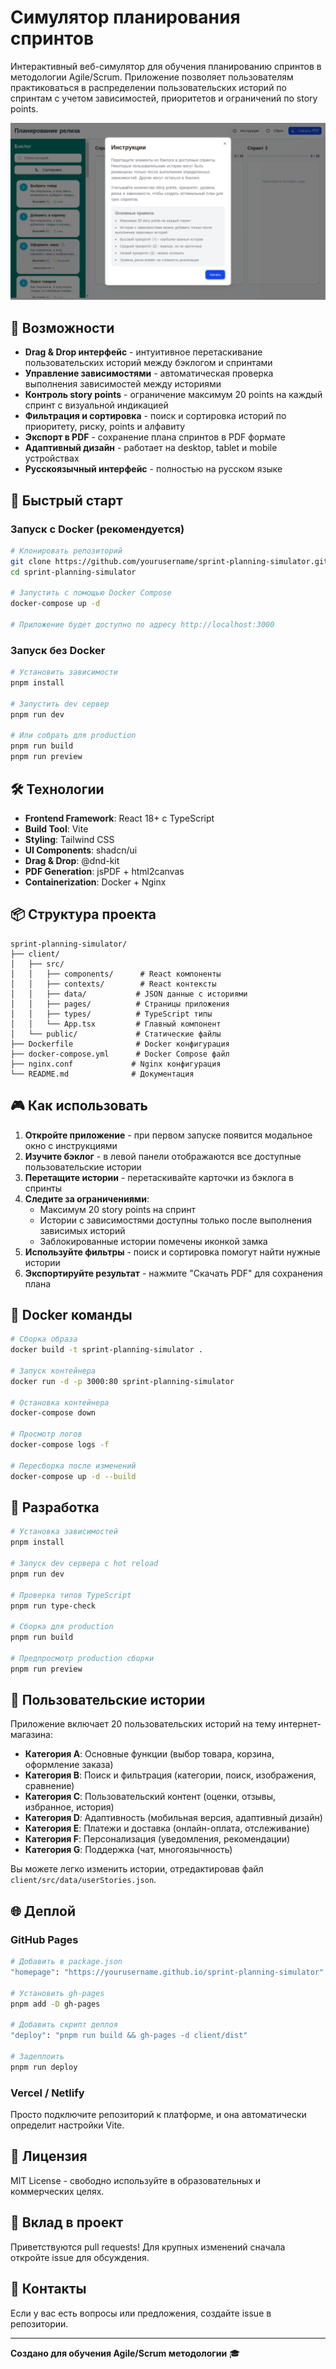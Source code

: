 # Симулятор планирования спринтов

Интерактивный веб-симулятор для обучения планированию спринтов в методологии Agile/Scrum. Приложение позволяет пользователям практиковаться в распределении пользовательских историй по спринтам с учетом зависимостей, приоритетов и ограничений по story points.

![Симулятор планирования спринтов](./docs/screenshot.png)

## 🎯 Возможности

- **Drag & Drop интерфейс** - интуитивное перетаскивание пользовательских историй между бэклогом и спринтами
- **Управление зависимостями** - автоматическая проверка выполнения зависимостей между историями
- **Контроль story points** - ограничение максимум 20 points на каждый спринт с визуальной индикацией
- **Фильтрация и сортировка** - поиск и сортировка историй по приоритету, риску, points и алфавиту
- **Экспорт в PDF** - сохранение плана спринтов в PDF формате
- **Адаптивный дизайн** - работает на desktop, tablet и mobile устройствах
- **Русскоязычный интерфейс** - полностью на русском языке

## 🚀 Быстрый старт

### Запуск с Docker (рекомендуется)

```bash
# Клонировать репозиторий
git clone https://github.com/yourusername/sprint-planning-simulator.git
cd sprint-planning-simulator

# Запустить с помощью Docker Compose
docker-compose up -d

# Приложение будет доступно по адресу http://localhost:3000
```

### Запуск без Docker

```bash
# Установить зависимости
pnpm install

# Запустить dev сервер
pnpm run dev

# Или собрать для production
pnpm run build
pnpm run preview
```

## 🛠 Технологии

- **Frontend Framework**: React 18+ с TypeScript
- **Build Tool**: Vite
- **Styling**: Tailwind CSS
- **UI Components**: shadcn/ui
- **Drag & Drop**: @dnd-kit
- **PDF Generation**: jsPDF + html2canvas
- **Containerization**: Docker + Nginx

## 📦 Структура проекта

```
sprint-planning-simulator/
├── client/
│   ├── src/
│   │   ├── components/      # React компоненты
│   │   ├── contexts/        # React контексты
│   │   ├── data/           # JSON данные с историями
│   │   ├── pages/          # Страницы приложения
│   │   ├── types/          # TypeScript типы
│   │   └── App.tsx         # Главный компонент
│   └── public/             # Статические файлы
├── Dockerfile              # Docker конфигурация
├── docker-compose.yml      # Docker Compose файл
├── nginx.conf             # Nginx конфигурация
└── README.md              # Документация
```

## 🎮 Как использовать

1. **Откройте приложение** - при первом запуске появится модальное окно с инструкциями
2. **Изучите бэклог** - в левой панели отображаются все доступные пользовательские истории
3. **Перетащите истории** - перетаскивайте карточки из бэклога в спринты
4. **Следите за ограничениями**:
   - Максимум 20 story points на спринт
   - Истории с зависимостями доступны только после выполнения зависимых историй
   - Заблокированные истории помечены иконкой замка
5. **Используйте фильтры** - поиск и сортировка помогут найти нужные истории
6. **Экспортируйте результат** - нажмите "Скачать PDF" для сохранения плана

## 🐳 Docker команды

```bash
# Сборка образа
docker build -t sprint-planning-simulator .

# Запуск контейнера
docker run -d -p 3000:80 sprint-planning-simulator

# Остановка контейнера
docker-compose down

# Просмотр логов
docker-compose logs -f

# Пересборка после изменений
docker-compose up -d --build
```

## 🔧 Разработка

```bash
# Установка зависимостей
pnpm install

# Запуск dev сервера с hot reload
pnpm run dev

# Проверка типов TypeScript
pnpm run type-check

# Сборка для production
pnpm run build

# Предпросмотр production сборки
pnpm run preview
```

## 📝 Пользовательские истории

Приложение включает 20 пользовательских историй на тему интернет-магазина:

- **Категория A**: Основные функции (выбор товара, корзина, оформление заказа)
- **Категория B**: Поиск и фильтрация (категории, поиск, изображения, сравнение)
- **Категория C**: Пользовательский контент (оценки, отзывы, избранное, история)
- **Категория D**: Адаптивность (мобильная версия, адаптивный дизайн)
- **Категория E**: Платежи и доставка (онлайн-оплата, отслеживание)
- **Категория F**: Персонализация (уведомления, рекомендации)
- **Категория G**: Поддержка (чат, многоязычность)

Вы можете легко изменить истории, отредактировав файл `client/src/data/userStories.json`.

## 🌐 Деплой

### GitHub Pages

```bash
# Добавить в package.json
"homepage": "https://yourusername.github.io/sprint-planning-simulator"

# Установить gh-pages
pnpm add -D gh-pages

# Добавить скрипт деплоя
"deploy": "pnpm run build && gh-pages -d client/dist"

# Задеплоить
pnpm run deploy
```

### Vercel / Netlify

Просто подключите репозиторий к платформе, и она автоматически определит настройки Vite.

## 📄 Лицензия

MIT License - свободно используйте в образовательных и коммерческих целях.

## 🤝 Вклад в проект

Приветствуются pull requests! Для крупных изменений сначала откройте issue для обсуждения.

## 📧 Контакты

Если у вас есть вопросы или предложения, создайте issue в репозитории.

---

**Создано для обучения Agile/Scrum методологии** 🎓

